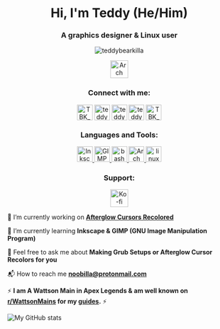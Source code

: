 <h1 align="center">Hi, I'm Teddy   (He/Him)</h1>
<h3 align="center">A graphics designer & Linux user</h3>

<p align="center"><img src="https://komarev.com/ghpvc/?username=teddybearkilla&label=Profile%20views&color=0e75b6&style=flat" alt="teddybearkilla"/></p>
<p align="center"><a href="https://xerolinux.xyz/" target="_blank" rel="noreferrer"> <img src="https://www.vectorlogo.zone/logos/archlinux/archlinux-icon.svg" alt="Arch" width="40" height="40"/></a></p>

<!---<p align="left"> <a href="https://github.com/ryo-ma/github-profile-trophy"><img src="https://github-profile-trophy.vercel.app/?username=teddybearkilla" alt="teddybearkilla" /></a> </p>--->
<h3 align="center">Connect with me:</h3>
<p align="center">
<a href="https://fosstodon.org/@TeddyBearKilla" target="blank"><img align="center" src="https://www.vectorlogo.zone/logos/joinmastodon/joinmastodon-icon.svg" alt="TBK_PC" height="35" width="35" /></a>
<a href="https://www.reddit.com/user/TeddyBearKilla69" target="blank"><img align="center" src="https://www.vectorlogo.zone/logos/reddit/reddit-icon.svg" alt="teddybearkilla" height="35" width="35" /></a>
<a href="https://open.spotify.com/playlist/4HPOrvhnGPxlRM2UGetteu?si=cd9caef3556c4187" target="blank"><img align="center" src="https://www.vectorlogo.zone/logos/spotify/spotify-icon.svg" alt="teddybearkilla" height="35" width="35" /></a>
<a href="https://www.youtube.com/@TeddyBearKilla" target="blank"><img align="center" src="https://www.vectorlogo.zone/logos/youtube/youtube-icon.svg" alt="teddybearkilla" height="35" width="35" /></a>
<a href="https://twitter.com/tbk_pc" target="blank"><img align="center" src="https://www.vectorlogo.zone/logos/twitter/twitter-official.svg" alt="TBK_PC" height="35" width="35" /></a>
</p>

<h3 align="center">Languages and Tools:</h3>
<p align="center">
<a href="https://inkscape.org/" target="_blank" rel="noreferrer"> <img src="https://www.vectorlogo.zone/logos/inkscape/inkscape-icon.svg" alt="Inkscape" width="35" height="35"/> </a>
<a href="https://www.gimp.org/" target="_blank" rel="noreferrer"> <img src="https://www.vectorlogo.zone/logos/gimp/gimp-icon.svg" alt="GIMP" width="35" height="35"/> </a>
<a href="https://www.gnu.org/software/bash/" target="_blank" rel="noreferrer"> <img src="https://www.vectorlogo.zone/logos/gnu_bash/gnu_bash-official.svg" alt="bash" width="35" height="35"/> </a>
<a href="https://xerolinux.xyz/" target="_blank" rel="noreferrer"> <img src="https://www.vectorlogo.zone/logos/archlinux/archlinux-icon.svg" alt="Arch" width="35" height="35"/> </a>
<a href="https://www.linux.org/" target="_blank" rel="noreferrer"> <img src="https://www.vectorlogo.zone/logos/linux/linux-icon.svg" alt="linux" width="35" height="35"/> </a> </p>

<h3 align="center">Support:</h3>

<p align="center"> <a href="https://ko-fi.com/teddybearkilla" target="_blank" rel="noreferrer"> <img src="https://www.vectorlogo.zone/logos/ko-fi/ko-fi-icon.svg" alt="Ko-fi" width="40" height="40"/> </a></p>

🎨 I’m currently working on [**Afterglow Cursors Recolored**](https://github.com/TeddyBearKilla/Afterglow-Cursors-Recolored)

🌱 I’m currently learning **Inkscape & GIMP (GNU Image Manipulation Program)**

💬 Feel free to ask me about **Making Grub Setups or Afterglow Cursor Recolors for you**

📬 How to reach me **noobilla@protonmail.com**

⚡ **I am A Wattson Main in Apex Legends & am well known on [r/WattsonMains](https://www.reddit.com/r/WattsonMains/) for my [guides](https://www.reddit.com/r/WattsonMains/comments/ql8tiv/tips_i_give_everyone_starting_out_as_wattson/).** ⚡
</p>

![My GitHub stats](https://github-readme-stats.vercel.app/api?username=TeddyBearKilla&theme=material-palenight&show_icons=true)
<!---<p><img align="left" src="https://github-readme-stats.vercel.app/api/top-langs?username=teddybearkilla&show_icons=true&locale=en&layout=compact" alt="teddybearkilla" /></p>

<p>&nbsp;<img align="center" src="https://github-readme-stats.vercel.app/api?username=teddybearkilla&show_icons=true&locale=en" alt="teddybearkilla" /></p>

<p><img align="center" src="https://github-readme-streak-stats.herokuapp.com/?user=teddybearkilla&" alt="teddybearkilla" /></p>--->
